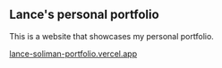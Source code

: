 ## Lance's personal portfolio

This is a website that showcases my personal portfolio.

[lance-soliman-portfolio.vercel.app](https://lance-soliman-portfolio.vercel.app/)
